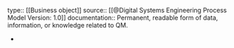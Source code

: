 type:: [[Business object]]
source:: [[@Digital Systems Engineering Process Model Version: 1.0]]
documentation:: Permanent, readable form of data, information, or knowledge related to QM.

-
